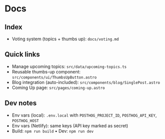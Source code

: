 # Docs

## Index

- Voting system (topics + thumbs up): `docs/voting.md`

## Quick links

- Manage upcoming topics: `src/data/upcoming-topics.ts`
- Reusable thumbs-up component: `src/components/ui/ThumbsUpButton.astro`
- Blog integration (auto-included): `src/components/blog/SinglePost.astro`
- Coming Up page: `src/pages/coming-up.astro`

## Dev notes

- Env vars (local): `.env.local` with `POSTHOG_PROJECT_ID`, `POSTHOG_API_KEY`, `POSTHOG_HOST`
- Env vars (Netlify): same keys (API key marked as secret)
- Build: `npm run build`  •  Dev: `npm run dev`

